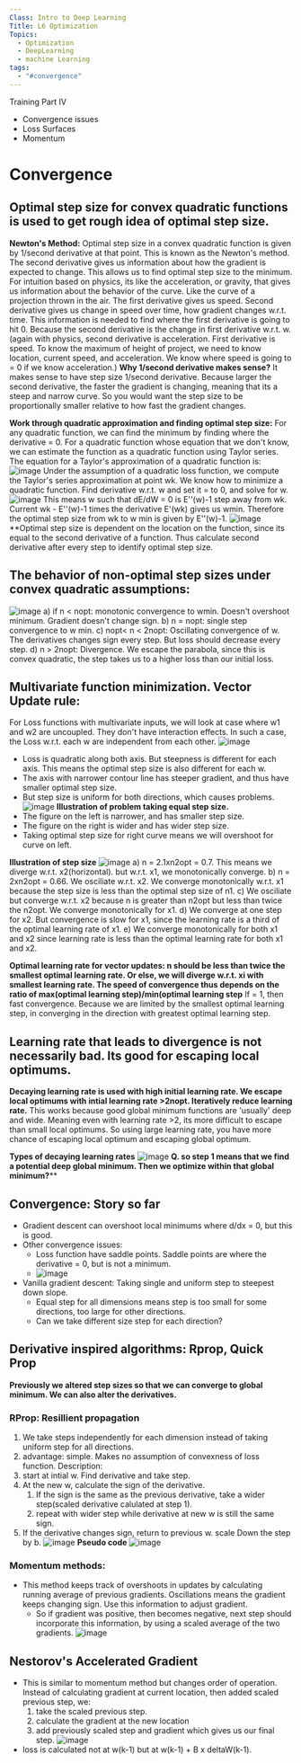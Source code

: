 ```yaml
---
Class: Intro to Deep Learning
Title: L6 Optimization
Topics:
  - Optimization
  - DeepLearning
  - machine Learning
tags:
  - "#convergence"
---
```

Training Part IV
- Convergence issues
- Loss Surfaces
- Momentum
# Convergence
## Optimal step size for convex quadratic functions is used to get rough idea of optimal step size.
**Newton's Method:**
	Optimal step size in a convex quadratic function is given by 1/second derivative at that point. This is known as the Newton's method. The second derivative gives us information about how the gradient is expected to change. This allows us to find optimal step size to the minimum. 
		For intuition based on physics, its like the acceleration, or gravity, that gives us information about the behavior of the curve. Like the curve of a projection thrown in the air. The first derivative gives us speed. Second derivative gives us change in speed over time, how gradient changes w.r.t. time. 
		This information is needed to find where the first derivative is going to hit 0. Because the second derivative is the change in first derivative w.r.t. w. (again with physics, second derivative is acceleration. First derivative is speed. To know the maximum of height of project, we need to know location, current speed, and acceleration. We know where speed is going to = 0 if we know acceleration.)
	**Why 1/second derivative makes sense?**
	It makes sense to have step size 1/second derivative. Because larger the second derivative, the faster the gradient is changing, meaning that its a steep and narrow curve. So you would want the step size to be proportionally smaller relative to how fast the gradient changes.

**Work through quadratic approximation and finding optimal step size:**
For any quadratic function, we can find the minimum by finding where the derivative = 0.
For a quadratic function whose equation that we don't know, we can estimate the function as a quadratic function using Taylor series. 
The equation for a Taylor's approximation of a quadratic function is:
![image](</Images/Pasted image 20240523074937.png>)
Under the assumption of a quadratic loss function, we compute the Taylor's series approximation at point wk. 
We know how to minimize a quadratic function. Find derivative w.r.t. w and set it = to 0, and solve for w.
![image](</Images/Pasted image 20240523075217.png>)
This means w such that dE/dW = 0 is E''(w)-1 step away from wk. Current wk - E''(w)-1 times the derivative E'(wk) gives us wmin. Therefore the optimal step size from wk to w min is given by E''(w)-1.
![image](</Images/Pasted image 20240523075451.png>)
**Optimal step size is dependent on the location on the function, since its equal to the second derivative of a function. Thus calculate second derivative after every step to identify optimal step size.
## The behavior of non-optimal step sizes under convex quadratic assumptions:
![image](</Images/Pasted image 20240523075553.png>)
	a) if n < nopt: monotonic convergence to wmin. Doesn't overshoot minimum. Gradient doesn't change sign.
	b) n = nopt: single step convergence to w min.
	c) nopt< n < 2nopt:  Oscillating convergence of w. The derivatives changes sign every step. But loss should decrease every step.
	d) n > 2nopt: Divergence. We escape the parabola, since this is convex quadratic, the step takes us to a higher loss than our initial loss.

## Multivariate function minimization. Vector Update rule:
For Loss functions with multivariate inputs, we will look at case where w1 and w2 are uncoupled. They don't have interaction effects. In such a case, the Loss w.r.t. each w are independent from each other. 
![image](</Images/Pasted image 20240523085353.png>)
- Loss is quadratic along both axis. But steepness is different for each axis. This means the optimal step size is also different for each w.
- The axis with narrower contour line has steeper gradient, and thus have smaller optimal step size.
- But step size is uniform for both directions, which causes problems.
![image](</Images/Pasted image 20240523085051.png>)
**Illustration of problem taking equal step size.**
- The figure on the left is narrower, and has smaller step size.
- The figure on the right is wider and has wider step size.
- Taking optimal step size for right curve means we will overshoot for curve on left.

**Illustration of step size**
![image](</Images/Pasted image 20240523090012.png>)
a) n = 2.1xn2opt = 0.7. This means we diverge w.r.t. x2(horizontal). but w.r.t. x1, we monotonically converge.
b) n = 2xn2opt = 0.66. We osciliate w.r.t. x2. We converge monotonically w.r.t. x1 because the step size is less than the optimal step size of n1.
c) We osciliate but converge w.r.t. x2 because n is greater than n2opt but less than twice the n2opt. We converge monotonically for x1.
d) We converge at one step for x2. But convergence is slow for x1, since the learning rate is a third of the optimal learning rate of x1.
e) We converge monotonically for both x1 and x2 since learning rate is less than the optimal learning rate for both x1 and x2.

**Optimal learning rate for vector updates: n should be less than twice the smallest optimal learning rate. Or else, we will diverge w.r.t. xi with smallest learning rate. 
The speed of convergence thus depends on the ratio of max(optimal learning step)/min(optimal learning step**
	If = 1, then fast convergence.
	Because we are limited by the smallest optimal learning step, in converging in the direction with greatest optimal learning step.

## Learning rate that leads to divergence is not necessarily bad. Its good for escaping local optimums.
**Decaying learning rate is used with high initial learning rate. We escape local optimums with intial learning rate >2nopt. Iteratively reduce learning rate.**
This works because good global minimum functions are 'usually' deep and wide. Meaning even with learning rate >2, its more difficult to escape than small local optimums. So using large learning rate, you have more chance of escaping local optimum and escaping global optimum. 

**Types of decaying learning rates**
![image](</Images/Pasted image 20240523091606.png>)
**Q. so step 1 means that we find a potential deep global minimum. Then we optimize within that global minimum?****

## Convergence: Story so far
- Gradient descent can overshoot local minimums where d/dx = 0, but this is good.
- Other convergence issues:
	- Loss function have saddle points. Saddle points are where the derivative = 0, but is not a minimum. 
	- ![image](</Images/Pasted image 20240523112641.png>)
- Vanilla gradient descent: Taking single and uniform step to steepest down slope.
	- Equal step for all dimensions means step is too small for some directions, too large for other directions.
	- Can we take different size step for each direction?
## Derivative inspired algorithms: Rprop, Quick Prop
**Previously we altered step sizes so that we can converge to global minimum. We can also alter the derivatives.**
### RProp: Resillient propagation
1. We take steps independently for each dimension instead of taking uniform step for all directions.
2. advantage: simple. Makes no assumption of convexness of loss function.
Description:
1. start at intial w. Find derivative and take step.
2. At the new w, calculate the sign of the derivative. 
	1. If the sign is the same as the previous derivative, take a wider step(scaled derivative calulated at step 1). 
	2. repeat with wider step while derivative at new w is still the same sign.
3. If the derivative changes sign, return to previous w. scale Down the step by b.
![image](</Images/Pasted image 20240523122115.png>)
**Pseudo code**
![image](</Images/Pasted image 20240523122213.png>)
### Momentum methods:
- This method keeps track of overshoots in updates by calculating running average of previous gradients. Oscillations means the gradient keeps changing sign. Use this information to adjust gradient. 
	- So if gradient was positive, then becomes negative, next step should incorporate this information, by using a scaled average of the two gradients.
![image](</Images/Pasted image 20240523122447.png>)
## Nestorov's Accelerated Gradient
- This is similar to momentum method but changes order of operation. Instead of calculating gradient at current location, then added scaled previous step, we:
	1.  take the scaled previous step.
	2. calculate the gradient at the new location 
	3. add previously scaled step and gradient which gives us our final step.
![image](</Images/Pasted image 20240523123242.png>)
- loss is calculated not at w(k-1) but at w(k-1) + B x deltaW(k-1).

